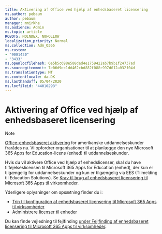```yaml
---
title: Aktivering af Office ved hjælp af enhedsbaseret licensering
ms.author: pebaum
author: pebaum
manager: mnirkhe
ms.audience: Admin
ms.topic: article
ROBOTS: NOINDEX, NOFOLLOW
localization_priority: Normal
ms.collection: Adm_O365
ms.custom:
- "9001420"
- "3433"
ms.openlocfilehash: 0e5b5c698e588dad4e1759422ab7b9b1f24737ad
ms.sourcegitcommit: 7e06d9ec1dd462cbd882f088c997d012a032f04d
ms.translationtype: MT
ms.contentlocale: da-DK
ms.lasthandoff: 05/04/2020
ms.locfileid: "44010293"
---
```

# <a name="activating-office-using-device-based-licensing"></a>Aktivering af Office ved hjælp af enhedsbaseret licensering

> [!NOTE]
> [Office-enhedsbaseret aktivering](https://aka.ms/officedba) for amerikanske uddannelseskunder frarådes nu. Vi opfordrer organisationer til at planlægge den nye Microsoft 365 Apps for Education-licens (enhed) til uddannelseskunder.

Hvis du vil aktivere Office ved hjælp af enhedslicenser, skal du have tilføjelseslicensen til Microsoft 365 Apps for Education (enhed), der kun er tilgængelig for uddannelseskunder og kun er tilgængelig via EES (Tilmelding til Education Solutions). Se [Krav til brug af enhedsbaseret licensering til Microsoft 365 Apps til virksomheder](https://docs.microsoft.com/deployoffice/device-based-licensing#requirements-for-using-device-based-licensing-for-microsoft-365-apps-for-enterprise).


Yderligere oplysninger om opsætning finder du i:

- [Trin til konfiguration af enhedsbaseret licensering til Microsoft 365 Apps til virksomheder](https://docs.microsoft.com/deployoffice/device-based-licensing#steps-to-configure-device-based-licensing-for-microsoft-365-apps-for-enterprise)
- [Administrere licenser til enheder](https://docs.microsoft.com/Office365/Admin/misc/manage-licenses-for-devices)

Du kan finde vejledning til fejlfinding [under Fejlfinding af enhedsbaseret licensering til Microsoft 365 Apps til virksomheder](https://docs.microsoft.com/deployoffice/device-based-licensing#troubleshoot-device-based-licensing-for-microsoft-365-apps-for-enterprise).
